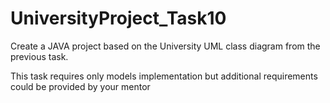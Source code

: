 # UniversityProject_Task10
Create a JAVA project based on the University UML class diagram from the previous task. 

This task requires only models implementation but additional requirements could be provided by your mentor             






















